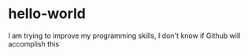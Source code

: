 # hello-world
I am trying to improve my programming skills, I don't know if Github will accomplish this
